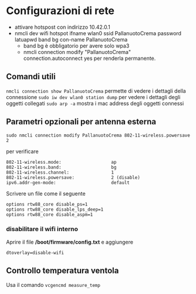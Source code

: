 # Configurazioni di rete

- attivare hotspost con indirizzo 10.42.0.1
- nmcli dev wifi hotspot ifname wlan0 ssid PallanuotoCrema password latuapwd band bg con-name PallanuotoCrema
  - band bg è obbligatorio per avere solo wpa3
  - nmcli connection modify "PallanuotoCrema" connection.autoconnect yes per renderla permanente.

## Comandi utili

`nmcli connection show PallanuotoCrema` permette di vedere i dettagli della connessione
`sudo iw dev wlan0 station dump` per vedere i dettagli degli oggetti collegati
`sudo arp -a` mostra i mac address degli oggetti connessi

## Parametri opzionali per antenna esterna

`sudo nmcli connection modify PallanuotoCrema 802-11-wireless.powersave 2`

per verificare

```nmcli connection show PallanuotoCrema | egrep "mode|band|channel|powersave"
802-11-wireless.mode:                   ap
802-11-wireless.band:                   bg
802-11-wireless.channel:                1
802-11-wireless.powersave:              2 (disable)
ipv6.addr-gen-mode:                     default
```

Scrivere un file come il seguente

```cat /etc/modprobe.d/rtw88.conf
options rtw88_core disable_ps=1
options rtw88_core disable_lps_deep=1
options rtw88_core disable_aspm=1
```

### disabilitare il wifi interno

Aprire il file **/boot/firmware/config.txt** e aggiungere

```[all]
dtoverlay=disable-wifi
```

## Controllo temperatura ventola

Usa il comando `vcgencmd measure_temp`